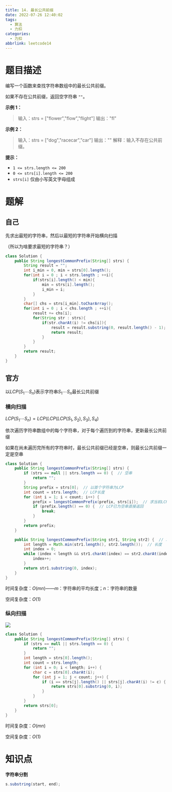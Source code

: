 ```yaml
---
title: 14. 最长公共前缀
date: 2022-07-26 12:40:02
tags: 
  - 算法
  - 力扣
categories:
  - 力扣
abbrlink: leetcode14
---
```


# 题目描述

编写一个函数来查找字符串数组中的最长公共前缀。

如果不存在公共前缀，返回空字符串 `""`。

**示例 1：**

> 输入：strs = ["flower","flow","flight"]
> 输出："fl"

**示例 2：**

> 输入：strs = ["dog","racecar","car"]
> 输出：""
> 解释：输入不存在公共前缀。


**提示：**

- `1 <= strs.length <= 200`
- `0 <= strs[i].length <= 200`
- `strs[i]` 仅由小写英文字母组成

# 题解

## 自己

先求出最短的字符串，然后以最短的字符串开始横向扫描

（所以为啥要求最短的字符串？）

```java
class Solution {
    public String longestCommonPrefix(String[] strs) {
        String result = "";
        int i_min = 0, min = strs[0].length();
        for(int i = 0 ; i < strs.length ; ++i){
            if(strs[i].length() < min){
                min = strs[i].length();
                i_min = i;
            }
        }
        char[] chs = strs[i_min].toCharArray();
        for(int i = 0 ; i < chs.length ; ++i){
            result += chs[i];
            for(String str : strs){
                if(str.charAt(i) != chs[i]){
                    result = result.substring(0, result.length() - 1);
                    return result;
                }
            }
        }
        return result;
    }
}
```

## 官方

以$LCP(S_1\cdots S_n)$表示字符串$S_1\cdots S_n$最长公共前缀

### 横向扫描

$LCP(S_1\cdots S_n)=LCP(LCP(LCP(S_1, S_2), S_3), S_4)$

依次遍历字符串数组中的每个字符串，对于每个遍历到的字符串，更新最长公共前缀

如果在尚未遍历完所有的字符串时，最长公共前缀已经是空串，则最长公共前缀一定是空串

```java
class Solution {
    public String longestCommonPrefix(String[] strs) {
        if (strs == null || strs.length == 0) {  // 空串 
            return "";
        }
        String prefix = strs[0];  // 以首个字符串为LCP
        int count = strs.length;  // LCP长度
        for (int i = 1; i < count; i++) {
            prefix = longestCommonPrefix(prefix, strs[i]);  // 求当前LCP和str的LCP
            if (prefix.length() == 0) {  // LCP已为空串直接返回
                break;
            }
        }
        return prefix;
    }

    public String longestCommonPrefix(String str1, String str2) {  // 求两个字符串最长前缀
        int length = Math.min(str1.length(), str2.length());  // 长度
        int index = 0;
        while (index < length && str1.charAt(index) == str2.charAt(index)) {
            index++;
        }
        return str1.substring(0, index);
    }
}
```

时间复杂度：$O(mn)$——$m ：$字符串的平均长度；$n：$字符串的数量

空间复杂度：$O(1)$

### 纵向扫描

![](https://assets.leetcode-cn.com/solution-static/14/14_fig2.png)

```java
class Solution {
    public String longestCommonPrefix(String[] strs) {
        if (strs == null || strs.length == 0) {
            return "";
        }
        int length = strs[0].length();
        int count = strs.length;
        for (int i = 0; i < length; i++) {
            char c = strs[0].charAt(i);
            for (int j = 1; j < count; j++) {
                if (i == strs[j].length() || strs[j].charAt(i) != c) {
                    return strs[0].substring(0, i);
                }
            }
        }
        return strs[0];
    }
}
```

时间复杂度：$O(mn)$

空间复杂度：$O(1)$

# 知识点

**字符串分割**

```java
s.substring(start, end);
```

